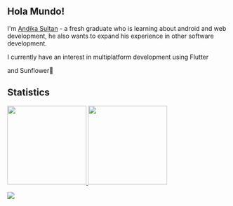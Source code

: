 ## Hola Mundo!

I'm [Andika Sultan](https://github.com/rafusr) - a fresh graduate who is learning about android and web development, he also wants to expand his experience in other software development.

I currently have an interest in multiplatform development using Flutter

and Sunflower🌻

## Statistics

<p align="left">
<a href="https://github.com/snowfluke">
  <img height="180em" src="https://github-readme-stats-eight-theta.vercel.app/api?username=rafusr&show_icons=true&theme=tokyonight&include_all_commits=true&count_private=true"/>
  <img height="180em" src="https://github-readme-stats-eight-theta.vercel.app/api/top-langs/?username=rafusr&layout=compact&langs_count=8&theme=tokyonight"/>
</a>
</p>

![](https://github-profile-summary-cards.vercel.app/api/cards/profile-details?username=rafusr&theme=nord_dark)

<!--
**rafusr/rafusr** is a ✨ _special_ ✨ repository because its `README.md` (this file) appears on your GitHub profile.

Here are some ideas to get you started:

- 🔭 I’m currently working on ...
- 🌱 I’m currently learning ...
- 👯 I’m looking to collaborate on ...
- 🤔 I’m looking for help with ...
- 💬 Ask me about ...
- 📫 How to reach me: ...
- 😄 Pronouns: ...
- ⚡ Fun fact: ...
-->
